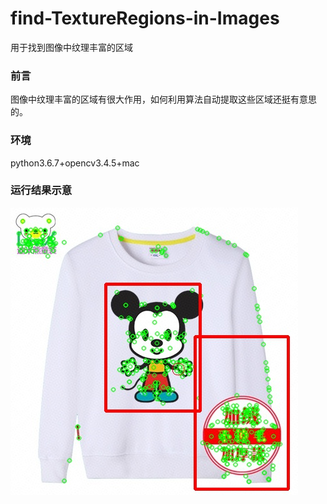 # find-TextureRegions-in-Images
用于找到图像中纹理丰富的区域

### 前言
图像中纹理丰富的区域有很大作用，如何利用算法自动提取这些区域还挺有意思的。
### 环境
python3.6.7+opencv3.4.5+mac
### 运行结果示意
![2.jpg](https://github.com/zhangqizky/find-TextureRegions-in-Images/blob/master/2.jpg)

